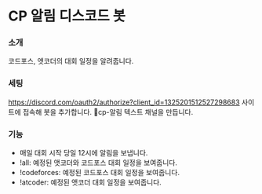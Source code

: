 # CP 알림 디스코드 봇
### 소개
코드포스, 앳코더의 대회 일정을 알려줍니다.

### 세팅
https://discord.com/oauth2/authorize?client_id=1325201512527298683 사이트에 접속해 봇을 추가합니다.
📢cp-알림 텍스트 채널을 만듭니다.

### 기능
- 매일 대회 시작 당일 12시에 알림을 보냅니다.
- !all: 예정된 앳코더와 코드포스 대회 일정을 보여줍니다.
- !codeforces: 예정된 코드포스 대회 일정을 보여줍니다.
- !atcoder: 예정된 앳코더 대회 일정을 보여줍니다.